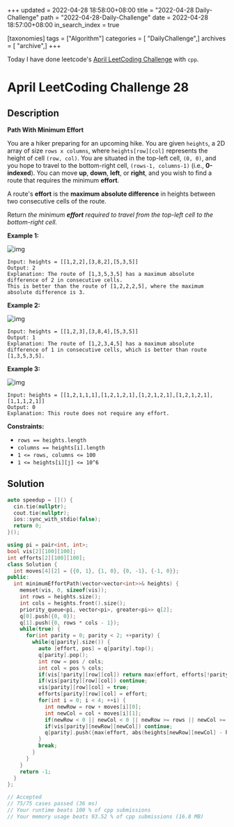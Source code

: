 +++
updated = 2022-04-28 18:58:00+08:00
title = "2022-04-28 Daily-Challenge"
path = "2022-04-28-Daily-Challenge"
date = 2022-04-28 18:57:00+08:00
in_search_index = true

[taxonomies]
tags = ["Algorithm"]
categories = [ "DailyChallenge",]
archives = [ "archive",]
+++

Today I have done leetcode's [April LeetCoding Challenge](https://leetcode.com/problems/path-with-minimum-effort/) with `cpp`.

<!-- more -->

# April LeetCoding Challenge 28

## Description

**Path With Minimum Effort**

You are a hiker preparing for an upcoming hike. You are given `heights`, a 2D array of size `rows x columns`, where `heights[row][col]` represents the height of cell `(row, col)`. You are situated in the top-left cell, `(0, 0)`, and you hope to travel to the bottom-right cell, `(rows-1, columns-1)` (i.e., **0-indexed**). You can move **up**, **down**, **left**, or **right**, and you wish to find a route that requires the minimum **effort**.

A route's **effort** is the **maximum absolute difference** in heights between two consecutive cells of the route.

Return *the minimum **effort** required to travel from the top-left cell to the bottom-right cell.*

 

**Example 1:**

![img](https://assets.leetcode.com/uploads/2020/10/04/ex1.png)

```
Input: heights = [[1,2,2],[3,8,2],[5,3,5]]
Output: 2
Explanation: The route of [1,3,5,3,5] has a maximum absolute difference of 2 in consecutive cells.
This is better than the route of [1,2,2,2,5], where the maximum absolute difference is 3.
```

**Example 2:**

![img](https://assets.leetcode.com/uploads/2020/10/04/ex2.png)

```
Input: heights = [[1,2,3],[3,8,4],[5,3,5]]
Output: 1
Explanation: The route of [1,2,3,4,5] has a maximum absolute difference of 1 in consecutive cells, which is better than route [1,3,5,3,5].
```

**Example 3:**

![img](https://assets.leetcode.com/uploads/2020/10/04/ex3.png)

```
Input: heights = [[1,2,1,1,1],[1,2,1,2,1],[1,2,1,2,1],[1,2,1,2,1],[1,1,1,2,1]]
Output: 0
Explanation: This route does not require any effort.
```

 

**Constraints:**

- `rows == heights.length`
- `columns == heights[i].length`
- `1 <= rows, columns <= 100`
- `1 <= heights[i][j] <= 10^6`

## Solution

``` cpp
auto speedup = []() {
  cin.tie(nullptr);
  cout.tie(nullptr);
  ios::sync_with_stdio(false);
  return 0;
}();

using pi = pair<int, int>;
bool vis[2][100][100];
int efforts[2][100][100];
class Solution {
  int moves[4][2] = {{0, 1}, {1, 0}, {0, -1}, {-1, 0}};
public:
  int minimumEffortPath(vector<vector<int>>& heights) {
    memset(vis, 0, sizeof(vis));
    int rows = heights.size();
    int cols = heights.front().size();
    priority_queue<pi, vector<pi>, greater<pi>> q[2];
    q[0].push({0, 0});
    q[1].push({0, rows * cols - 1});
    while(true) {
      for(int parity = 0; parity < 2; ++parity) {
        while(q[parity].size()) {
          auto [effort, pos] = q[parity].top();
          q[parity].pop();
          int row = pos / cols;
          int col = pos % cols;
          if(vis[!parity][row][col]) return max(effort, efforts[!parity][row][col]);
          if(vis[parity][row][col]) continue;
          vis[parity][row][col] = true;
          efforts[parity][row][col] = effort;
          for(int i = 0; i < 4; ++i) {
            int newRow = row + moves[i][0];
            int newCol = col + moves[i][1];
            if(newRow < 0 || newCol < 0 || newRow >= rows || newCol >= cols) continue;
            if(vis[parity][newRow][newCol]) continue;
            q[parity].push({max(effort, abs(heights[newRow][newCol] - heights[row][col])), newRow * cols + newCol});
          }
          break;
        }
      }
    }
    return -1;
  }
};

// Accepted
// 75/75 cases passed (36 ms)
// Your runtime beats 100 % of cpp submissions
// Your memory usage beats 93.52 % of cpp submissions (16.8 MB)
```
